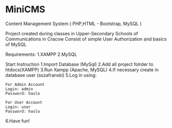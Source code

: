 # MiniCMS
Content Management System ( PHP,HTML - Bootstrap, MySQL )

Project created during classes in Upper-Secondary Schools of Communications in Cracow
Consist of simple User Authorization and basics of MySQL

Requirements:
  1.XAMPP
  2.MySQL

Start Instruction
 1.Import Database (MySql)
 2.Add all project folrder to htdocs(XAMPP)
 3.Run Xampp (Apache, MySQL)
 4.If necessary create in database user (sszafranski)
 5.Log in using:
 
    For Admin Account
    Login: admin 
    Password: haslo
    
    For User Account
    Login: user
    Password: haslo
 6.Have fun!
